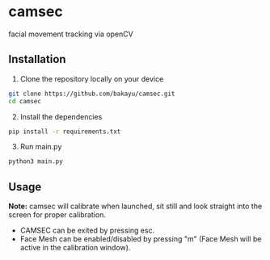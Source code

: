 # camsec
facial movement tracking via openCV

## Installation
1. Clone the repository locally on your device
``` bash
git clone https://github.com/bakayu/camsec.git
cd camsec
```
2. Install the dependencies
``` bash
pip install -r requirements.txt
```
3. Run main.py
``` bash
python3 main.py
```

## Usage
__Note:__ camsec will calibrate when launched, sit still and look straight into the screen for proper calibration.
- CAMSEC can be exited by pressing esc.
- Face Mesh can be enabled/disabled by pressing "m" (Face Mesh will be active in the calibration window).